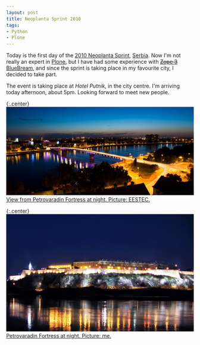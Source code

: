 ```yaml
---
layout: post
title: Neoplanta Sprint 2010
tags:
- Python
- Plone
---
```


Today is the first day of the [2010 Neoplanta Sprint][2], [Serbia][3]. Now I'm
not really an expert in [Plone][4], but I have had some experience with
[<del>Zope 3</del>][5] [<ins>BlueBream</ins>][6], and since the sprint is
taking place in my favourite city, I decided to take part.

[1]: http://www.coactivate.org/projects/neoplanta-sprint
[2]: https://en.wikipedia.org/wiki/Novi_Sad
[3]: https://en.wikipedia.org/wiki/Serbia
[4]: https://plone.org/
[5]: http://www.zope.org/the-world-of-zope
[6]: http://bluebream.zope.org/

The event is taking place at *Hotel Putnik*, in the city centre. I'm arriving
today afternoon, about 5pm. Looking forward to meet new people.

{:.center}
[![Novi Sad at night](/images/2010/novi-sad-at-night.jpg)
View from Petrovaradin Fortress at night. Picture: EESTEC.
][8]

[8]: http://eestec.net/news-and-offers/ecm-2010-in-general

{:.center}
[![Petrovaradin Fortress at night](/images/2010/tvrdjava-at-night-small.jpg)
Petrovaradin Fortress at night. Picture: me.
][9]

[9]: /images/2010/tvrdjava-at-night.jpg
